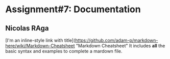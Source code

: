 # Assignment#7: Documentation
## Nicolas RAga
[I'm an inline-style link with title](https://github.com/adam-p/markdown-here/wiki/Markdown-Cheatsheet "Markdown Cheatsheet" 
It includes **all** the basic syntax and examples to complete a mardown file. 
